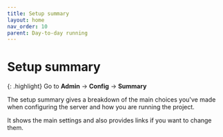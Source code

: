 ```yaml
---
title: Setup summary
layout: home
nav_order: 10
parent: Day-to-day running
---
```



# Setup summary

{: .highlight}
Go to **Admin** → **Config** → **Summary**

The setup summary gives a breakdown of the main choices you've made when
configuring the server and how you are running the project.

It shows the main settings and also provides links if you want to change them.


